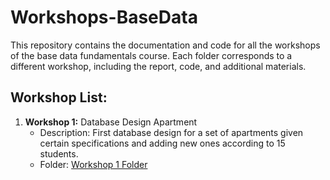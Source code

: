 # Workshops-BaseData
This repository contains the documentation and code for all the workshops of the base data fundamentals course. Each folder corresponds to a different workshop, including the report, code, and additional materials.

## Workshop List:
1. **Workshop 1:** Database Design Apartment
   - Description: First database design for a set of apartments given certain specifications and adding new ones according to 15 students.
   - Folder: [Workshop 1 Folder](./Workshop1/)

